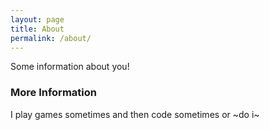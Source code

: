 ```yaml
---
layout: page
title: About
permalink: /about/
---
```


Some information about you!

### More Information

I play games sometimes and then code sometimes or ~do i~
